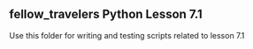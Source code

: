 ## fellow_travelers Python Lesson 7.1
Use this folder for writing and testing scripts related to lesson 7.1